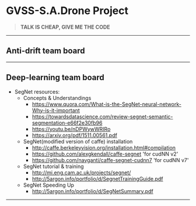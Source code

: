 # GVSS-S.A.Drone Project

>**TALK IS CHEAP, GIVE ME THE CODE**


* * *


## Anti-drift team board

* * *


## Deep-learning team board
- SegNet resources: 
  + Concepts & Understandings
    - https://www.quora.com/What-is-the-SegNet-neural-network-Why-is-it-important
    - https://towardsdatascience.com/review-segnet-semantic-segmentation-e66f2e30fb96
    - https://youtu.be/nDPWywWRIRo
    - https://arxiv.org/pdf/1511.00561.pdf
  + SegNet(modified version of caffe) installation
    - http://caffe.berkeleyvision.org/installation.html#compilation
    - https://github.com/alexgkendall/caffe-segnet 'for cudNN v2'
    - https://github.com/navganti/caffe-segnet-cudnn7 'for cudNN v7'
  + SegNet tutorial & training
    - http://mi.eng.cam.ac.uk/projects/segnet/
    - http://5argon.info/portfolio/d/SegnetTrainingGuide.pdf
  + SegNet Speeding Up
    - http://5argon.info/portfolio/d/SegNetSummary.pdf

* * *
